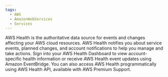 ```yaml
---
tags:
  - AWS
  - AmazonWebServices
  - Services
---
```

AWS Health is the authoritative data source for events and changes affecting your AWS cloud resources. 
AWS Health notifies you about service events, planned changes, and account notifications to help you manage and take actions. Sign into your AWS Health Dashboard to view account-specific health information or receive AWS Health event updates using Amazon EventBridge. You can also access AWS Health programmatically using AWS Health API, available with AWS Premium Support.